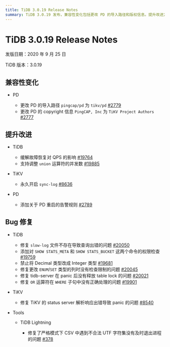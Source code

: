 ```yaml
---
title: TiDB 3.0.19 Release Notes
summary: TiDB 3.0.19 发布，兼容性变化包括更改 PD 的导入路径和版权信息。提升改进方面，缓解故障恢复对 QPS 的影响，支持调整 `union` 运算符的并发数。Bug 修复包括解决 `slow-log` 文件不存在导致查询出错的问题，添加权限检查命令，修复类型转换问题等。 TiKV 修复了 status server 解析响应出错导致 panic 的问题。 TiDB Lightning 修复了严格模式下 CSV 中遇到不合法 UTF 字符集没有及时退出进程的问题。
---
```


# TiDB 3.0.19 Release Notes

发版日期：2020 年 9 月 25 日

TiDB 版本：3.0.19

## 兼容性变化

+ PD

    - 更改 PD 的导入路径 `pingcap/pd` 为 `tikv/pd` [#2779](https://github.com/pingcap/pd/pull/2779)
    - 更改 PD 的 copyright 信息 `PingCAP, Inc` 为 `TiKV Project Authors` [#2777](https://github.com/pingcap/pd/pull/2777)

## 提升改进

+ TiDB

    - 缓解故障恢复对 QPS 的影响 [#19764](https://github.com/pingcap/tidb/pull/19764)
    - 支持调整 `union` 运算符的并发数 [#19885](https://github.com/pingcap/tidb/pull/19885)

+ TiKV

    - 永久开启 `sync-log` [#8636](https://github.com/tikv/tikv/pull/8636)

+ PD

    - 添加关于 PD 重启的告警规则 [#2789](https://github.com/pingcap/pd/pull/2789)

## Bug 修复

+ TiDB

    - 修复 `slow-log` 文件不存在导致查询出错的问题 [#20050](https://github.com/pingcap/tidb/pull/20050)
    - 添加对 `SHOW STATS_META` 和 `SHOW STATS_BUCKET` 这两个命令的权限检查 [#19759](https://github.com/pingcap/tidb/pull/19759)
    - 禁止将 Decimal 类型改成 Integer 类型 [#19681](https://github.com/pingcap/tidb/pull/19681)
    - 修复更改 `ENUM`/`SET` 类型的列时没有检查限制的问题 [#20045](https://github.com/pingcap/tidb/pull/20045)
    - 修复 tidb-server 在 panic 后没有释放 table lock 的问题 [#20021](https://github.com/pingcap/tidb/pull/20021)
    - 修复 `OR` 运算符在 `WHERE` 子句中没有正确处理的问题 [#19901](https://github.com/pingcap/tidb/pull/19901)

+ TiKV

    - 修复 TiKV 的 status server 解析响应出错导致 panic 的问题 [#8540](https://github.com/tikv/tikv/pull/8540)

+ Tools

    + TiDB Lightning

        - 修复了严格模式下 CSV 中遇到不合法 UTF 字符集没有及时退出进程的问题 [#378](https://github.com/pingcap/tidb-lightning/pull/378)
